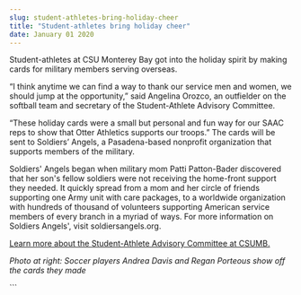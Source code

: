 ```yaml
---
slug: student-athletes-bring-holiday-cheer
title: "Student-athletes bring holiday cheer"
date: January 01 2020
---
```


 
<p>
  Student-athletes at CSU Monterey Bay got into the holiday spirit by making
  cards for military members serving overseas.
</p>
<p>
  “I think anytime we can find a way to thank our service men and women, we
  should jump at the opportunity,” said Angelina Orozco, an outfielder on the
  softball team and secretary of the Student-Athlete Advisory Committee.
</p>
<p>
  “These holiday cards were a small but personal and fun way for our SAAC reps
  to show that Otter Athletics supports our troops.” The cards will be sent to
  Soldiers’ Angels, a Pasadena-based nonprofit organization that supports
  members of the military.
</p>
<p>
  Soldiers' Angels began when military mom Patti Patton-Bader discovered that
  her son's fellow soldiers were not receiving the home-front support they
  needed. It quickly spread from a mom and her circle of friends supporting one
  Army unit with care packages, to a worldwide organization with hundreds of
  thousand of volunteers supporting American service members of every branch in
  a myriad of ways. For more information on Soldiers Angels', visit
  soldiersangels.org.
</p>
<p>
  <a href="https://otterathletics.com/index.aspx?path=saac&amp;&amp;tab=5"
    >Learn more about the Student-Athlete Advisory Committee at CSUMB.</a
  >
</p>
<p>
  <em
    >Photo at right: Soccer players Andrea Davis and Regan Porteous show off the
    cards they made
  </em>
</p>
```
